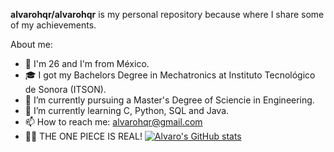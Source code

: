 **alvarohqr/alvarohqr** is my personal repository because where I share some of my achievements.

About me:

- 📍 I'm 26 and I'm from México.
- 🎓 I got my Bachelors Degree in Mechatronics at Instituto Tecnológico de Sonora (ITSON).
- 🔭 I’m currently pursuing a Master's Degree of Sciencie in Engineering.
- 🌱 I’m currently learning C, Python, SQL and Java.   
- 📫 How to reach me: alvarohqr@gmail.com
- 🏴‍☠️ THE ONE PIECE IS REAL!
[![Alvaro's GitHub stats](https://github-readme-stats.vercel.app/api?username=alvarohqr)](https://github.com/alvarohqr/github-readme-stats)
